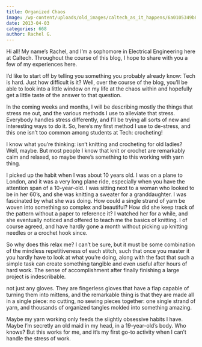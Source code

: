 ```yaml
---
title: Organized Chaos
image: /wp-content/uploads/old_images/caltech_as_it_happens/6a0105349b8251970b017d4273bf98970c.jpg
date: 2013-04-03
categories: 668
author: Rachel G.
---
```



Hi all! My name’s Rachel, and I’m a sophomore in Electrical
Engineering here at Caltech. Throughout the course of this blog, I hope to
share with you a few of my experiences here. 

I’d like to start off by telling you something you probably
already know: Tech is hard. Just how difficult is it? Well, over the course of
the blog, you’ll be able to look into a little window on my life at the chaos
within and hopefully get a little taste of the answer to that question. 

In the coming weeks and months, I will be describing mostly
the things that stress me out, and the various methods I use to alleviate that
stress. Everybody handles stress differently, and I’ll be trying all sorts of
new and interesting ways to do it. So, here’s my first method I use to
de-stress, and this one isn’t too common among students at Tech: crocheting!

I know what you’re thinking: isn’t knitting and crocheting
for old ladies? Well, maybe. But most people I know that knit or crochet are
remarkably calm and relaxed, so maybe there’s something to this working with
yarn thing. 

I picked up the habit when I was about 10 years old. I was
on a plane to London, and it was a very long plane ride, especially when you
have the attention span of a 10-year-old. I was sitting next to a woman who
looked to be in her 60’s, and she was knitting a sweater for a granddaughter. I
was fascinated by what she was doing. How could a single strand of yarn be
woven into something so complex and beautiful? How did she keep track of the
pattern without a paper to reference it? I watched her for a while, and she
eventually noticed and offered to teach me the basics of knitting. I of course
agreed, and have hardly gone a month without picking up knitting needles or a
crochet hook since.

So why does this relax me? I can’t be sure, but it must be
some combination of the mindless repetitiveness of each stitch, such that once
you master it you hardly have to look at what you’re doing, along with the fact
that such a simple task can create something tangible and even useful after
hours of hard work. The sense of accomplishment after finally finishing a large
project is indescribable.

not just any gloves. They are fingerless gloves that have a flap capable of
turning them into mittens, and the remarkable thing is that they are made all
in a single piece: no cutting, no sewing pieces together: one single strand of
yarn, and thousands of organized tangles molded into something amazing.

Maybe my yarn working only feeds the slightly obsessive
habits I have. Maybe I’m secretly an old maid in my head, in a 19-year-old’s
body. Who knows? But this works for me, and it’s my first go-to activity when I
can’t handle the stress of work.

